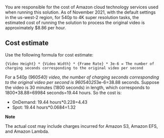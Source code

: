 You are responsible for the cost of Amazon cloud technology services used when running this solution. As of November 2021, with the default settings in the us-west-2 region, for 540p to 4K super resolution tasks, the estimated cost of running the solution to process the original video is approximately $8.86 per hour.

## Cost estimate

Use the following formula for cost estimate:

```
{Video Height} * {Video Width} * {Frame Rate} * 3e-6 = The number of charging seconds corresponding to the original video per second
```

For a 540p (960*540) video, the number of charging seconds corresponding to the original video per second is 960*540*25*3e-6=38.88 seconds. Suppose the video is 30 minutes (1800 seconds) in length, which corresponds to 1800*38.88=69984 seconds=19.44 hours. So the cost is:

* OnDemand: 19.44 hours*$0.228=$4.43
* Spot: 19.44 hours*$0.0684=$1.32

**Note**

The actual cost may include charges incurred for Amazon S3, Amazon EFS, and Amazon Lambda.
